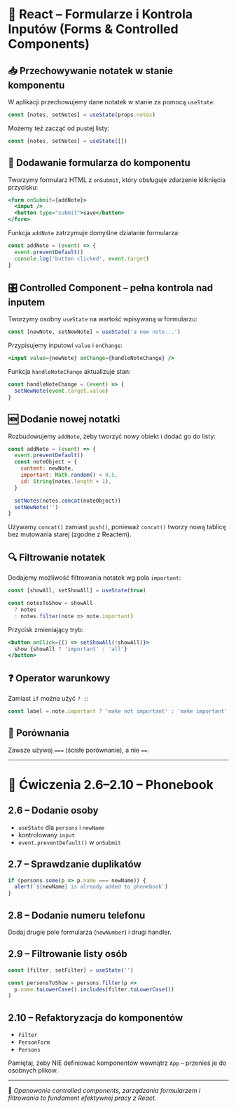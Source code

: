 
# 📝 React – Formularze i Kontrola Inputów (Forms & Controlled Components)

## 📥 Przechowywanie notatek w stanie komponentu

W aplikacji przechowujemy dane notatek w stanie za pomocą `useState`:

```jsx
const [notes, setNotes] = useState(props.notes)
```

Możemy też zacząć od pustej listy:

```jsx
const [notes, setNotes] = useState([])
```

## 📄 Dodawanie formularza do komponentu

Tworzymy formularz HTML z `onSubmit`, który obsługuje zdarzenie kliknięcia przycisku:

```jsx
<form onSubmit={addNote}>
  <input />
  <button type="submit">save</button>
</form>
```

Funkcja `addNote` zatrzymuje domyślne działanie formularza:

```jsx
const addNote = (event) => {
  event.preventDefault()
  console.log('button clicked', event.target)
}
```

## 🎛️ Controlled Component – pełna kontrola nad inputem

Tworzymy osobny `useState` na wartość wpisywaną w formularzu:

```jsx
const [newNote, setNewNote] = useState('a new note...')
```

Przypisujemy inputowi `value` i `onChange`:

```jsx
<input value={newNote} onChange={handleNoteChange} />
```

Funkcja `handleNoteChange` aktualizuje stan:

```jsx
const handleNoteChange = (event) => {
  setNewNote(event.target.value)
}
```

## 🆕 Dodanie nowej notatki

Rozbudowujemy `addNote`, żeby tworzyć nowy obiekt i dodać go do listy:

```jsx
const addNote = (event) => {
  event.preventDefault()
  const noteObject = {
    content: newNote,
    important: Math.random() < 0.5,
    id: String(notes.length + 1),
  }

  setNotes(notes.concat(noteObject))
  setNewNote('')
}
```

Używamy `concat()` zamiast `push()`, ponieważ `concat()` tworzy nową tablicę bez mutowania starej (zgodne z Reactem).

## 🔍 Filtrowanie notatek

Dodajemy możliwość filtrowania notatek wg pola `important`:

```jsx
const [showAll, setShowAll] = useState(true)

const notesToShow = showAll
  ? notes
  : notes.filter(note => note.important)
```

Przycisk zmieniający tryb:

```jsx
<button onClick={() => setShowAll(!showAll)}>
  show {showAll ? 'important' : 'all'}
</button>
```

## ❓ Operator warunkowy

Zamiast `if` można użyć `? :`:

```jsx
const label = note.important ? 'make not important' : 'make important'
```

## 🧪 Porównania

Zawsze używaj `===` (ścisłe porównanie), a nie `==`.

---

# 📒 Ćwiczenia 2.6–2.10 – Phonebook

## 2.6 – Dodanie osoby

- `useState` dla `persons` i `newName`
- kontrolowany `input`
- `event.preventDefault()` w `onSubmit`

## 2.7 – Sprawdzanie duplikatów

```js
if (persons.some(p => p.name === newName)) {
  alert(`${newName} is already added to phonebook`)
}
```

## 2.8 – Dodanie numeru telefonu

Dodaj drugie pole formularza (`newNumber`) i drugi handler.

## 2.9 – Filtrowanie listy osób

```js
const [filter, setFilter] = useState('')

const personsToShow = persons.filter(p =>
  p.name.toLowerCase().includes(filter.toLowerCase())
)
```

## 2.10 – Refaktoryzacja do komponentów

- `Filter`
- `PersonForm`
- `Persons`

Pamiętaj, żeby NIE definiować komponentów wewnątrz `App` – przenieś je do osobnych plików.

---

📌 _Opanowanie controlled components, zarządzania formularzem i filtrowania to fundament efektywnej pracy z React._
